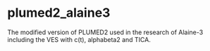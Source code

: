 # plumed2_alaine3
The modified version of PLUMED2 used in the research of Alaine-3 including the VES with c(t), alphabeta2 and TICA.
